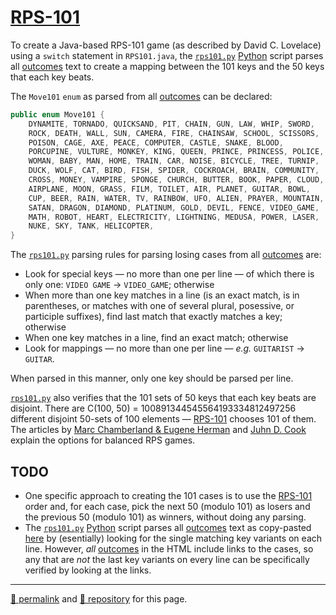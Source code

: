 # [RPS-101](https://www.umop.com/rps.htm)

To create a Java-based RPS-101 game (as described by David C. Lovelace) using a `switch` statement in `RPS101.java`, the [`rps101.py`](./rps101.py) [Python](https://docs.python.org/3/) script parses all [outcomes](https://www.umop.com/rps101/alloutcomes.htm) text to create a mapping between the 101 keys and the 50 keys that each key beats.

The `Move101` `enum` as parsed from all [outcomes](https://www.umop.com/rps101/alloutcomes.htm) can be declared:

```Java
public enum Move101 {
    DYNAMITE, TORNADO, QUICKSAND, PIT, CHAIN, GUN, LAW, WHIP, SWORD,
    ROCK, DEATH, WALL, SUN, CAMERA, FIRE, CHAINSAW, SCHOOL, SCISSORS,
    POISON, CAGE, AXE, PEACE, COMPUTER, CASTLE, SNAKE, BLOOD,
    PORCUPINE, VULTURE, MONKEY, KING, QUEEN, PRINCE, PRINCESS, POLICE,
    WOMAN, BABY, MAN, HOME, TRAIN, CAR, NOISE, BICYCLE, TREE, TURNIP,
    DUCK, WOLF, CAT, BIRD, FISH, SPIDER, COCKROACH, BRAIN, COMMUNITY,
    CROSS, MONEY, VAMPIRE, SPONGE, CHURCH, BUTTER, BOOK, PAPER, CLOUD,
    AIRPLANE, MOON, GRASS, FILM, TOILET, AIR, PLANET, GUITAR, BOWL,
    CUP, BEER, RAIN, WATER, TV, RAINBOW, UFO, ALIEN, PRAYER, MOUNTAIN,
    SATAN, DRAGON, DIAMOND, PLATINUM, GOLD, DEVIL, FENCE, VIDEO_GAME,
    MATH, ROBOT, HEART, ELECTRICITY, LIGHTNING, MEDUSA, POWER, LASER,
    NUKE, SKY, TANK, HELICOPTER,
}
```

The [`rps101.py`](./rps101.py) parsing rules for parsing losing cases from all [outcomes](https://www.umop.com/rps101/alloutcomes.htm) are:

- Look for special keys &mdash; no more than one per line &mdash; of which there is only one: `VIDEO GAME` &rarr; `VIDEO_GAME`; otherwise
- When more than one key matches in a line (is an exact match, is in parentheses, or matches with one of several plural, posessive, or participle suffixes), find last match that exactly matches a key; otherwise
- When one key matches in a line, find an exact match; otherwise
- Look for mappings &mdash; no more than one per line &mdash; *e.g.* `GUITARIST` &rarr; `GUITAR`.

When parsed in this manner, only one key should be parsed per line.

[`rps101.py`](./rps101.py) also verifies that the 101 sets of 50 keys that each key beats are disjoint. There are C(100, 50) = 100891344545564193334812497256 different disjoint 50-sets of 100 elements &mdash; [RPS-101](https://www.umop.com/rps101.htm) chooses 101 of them. The articles by [Marc Chamberland &amp; Eugene Herman](https://chamberland.math.grinnell.edu/papers/rps.pdf) and [Juhn D. Cook](https://www.johndcook.com/blog/2018/08/07/rock-paper-scissors-lizard-spock/) explain the options for balanced RPS games.

## TODO

- One specific approach to creating the 101 cases is to use the [RPS-101](https://www.umop.com/rps.htm) order and, for each case, pick the next 50 (modulo 101) as losers and the previous 50 (modulo 101) as winners, without doing any parsing.
- The [`rps101.py`](./rps101.py) [Python](https://docs.python.org/3/) script parses all [outcomes](https://www.umop.com/rps101/alloutcomes.htm) text as copy-pasted [here](./rps-101-full.txt) by (esentially) looking for the single matching key variants on each line. However, *all* [outcomes](https://www.umop.com/rps101/alloutcomes.htm) in the HTML include links to the cases, so any that are *not* the last key variants on every line can be specifically verified by looking at the links.

<hr>

[&#128279; permalink](https://psb-david-petty.github.io/rps-101/) and [&#128297; repository](https://github.com/psb-david-petty/rps-101/) for this page.